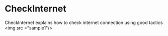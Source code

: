 # CheckInternet
CheckInternet explains how to check internet connection using good tactics &lt;img src ="sample1"/>
